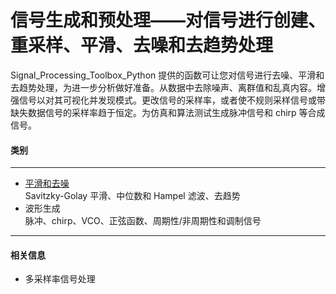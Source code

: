 # 信号生成和预处理——对信号进行创建、重采样、平滑、去噪和去趋势处理
Signal_Processing_Toolbox_Python 提供的函数可让您对信号进行去噪、平滑和去趋势处理，为进一步分析做好准备。从数据中去除噪声、离群值和乱真内容。增强信号以对其可视化并发现模式。更改信号的采样率，或者使不规则采样信号或带缺失数据信号的采样率趋于恒定。为仿真和算法测试生成脉冲信号和 chirp 等合成信号。
#### 类别
***
- [平滑和去噪](./Smoothing_and_denoising/)  
Savitzky-Golay 平滑、中位数和 Hampel 滤波、去趋势
- 波形生成  
脉冲、chirp、VCO、正弦函数、周期性/非周期性和调制信号
***
#### 相关信息
- 多采样率信号处理
